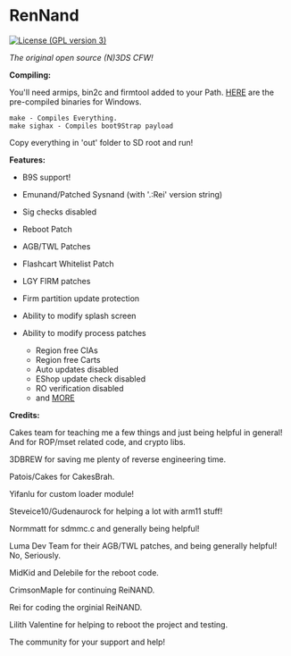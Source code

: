 # RenNand
[![License (GPL version 3)](https://img.shields.io/badge/license-GNU%20GPL%20version%203-red.svg?style=flat-square)](http://opensource.org/licenses/GPL-3.0)

*The original open source (N)3DS CFW!*


**Compiling:**

You'll need armips, bin2c and firmtool added to your Path. [HERE](https://reisyukaku.org/downloads/buildtools.zip) are the pre-compiled binaries for Windows.

    make - Compiles Everything.
	make sighax - Compiles boot9Strap payload

Copy everything in 'out' folder to SD root and run!


**Features:**

* B9S support!

* Emunand/Patched Sysnand (with '.:Rei' version string)

* Sig checks disabled

* Reboot Patch

* AGB/TWL Patches

* Flashcart Whitelist Patch

* LGY FIRM patches

* Firm partition update protection

* Ability to modify splash screen

* Ability to modify process patches
    * Region free CIAs
    * Region free Carts
    * Auto updates disabled
    * EShop update check disabled
    * RO verification disabled
    * and [MORE](https://reisyukaku.org/3DS/ReiNand/patches)

**Credits:**
 
 Cakes team for teaching me a few things and just being helpful in general! And for ROP/mset related code, and crypto libs.
    
 3DBREW for saving me plenty of reverse engineering time.
    
 Patois/Cakes for CakesBrah.
 
 Yifanlu for custom loader module!
 
 Steveice10/Gudenaurock for helping a lot with arm11 stuff!
 
 Normmatt for sdmmc.c and generally being helpful!
 
 Luma Dev Team for their AGB/TWL patches, and being generally helpful! No, Seriously.
 
 MidKid and Delebile for the reboot code.
 
 CrimsonMaple for continuing ReiNAND.
    
 Rei for coding the orginial ReiNAND.
 
 Lilith Valentine for helping to reboot the project and testing.
 
 The community for your support and help!
